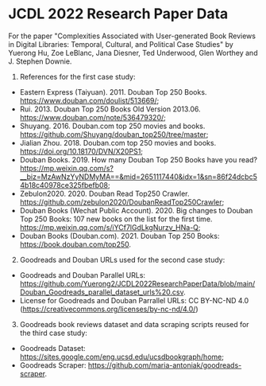 # JCDL 2022 Research Paper Data
For the paper "Complexities Associated with User-generated Book Reviews in Digital Libraries: Temporal, Cultural, and Political Case Studies" by Yuerong Hu, Zoe LeBlanc, Jana Diesner, Ted Underwood, Glen Worthey and J. Stephen Downie.


1. References for the first case study:
- Eastern Express (Taiyuan). 2011. Douban Top 250 Books. https://www.douban.com/doulist/513669/;
- Rui. 2013. Douban Top 250 Books Old Version 2013.06. https://www.douban.com/note/536479320/;
- Shuyang. 2016. Douban.com top 250 movies and books. https://github.com/Shuyang/douban_top250/tree/master;
- Jialian Zhou. 2018. Douban.com top 250 movies and books. https://doi.org/10.18170/DVN/X20PS1;
- Douban Books. 2019. How many Douban Top 250 Books have you read? https://mp.weixin.qq.com/s?__biz=MzAwNzYyNDMyMA==&mid=2651117440&idx=1&sn=86f24dcbc54b18c40978ce325fbefb08;
- Zebulon2020. 2020. Douban Read Top250 Crawler. https://github.com/zebulon2020/DoubanReadTop250Crawler;
- Douban Books (Wechat Public Account). 2020. Big changes to Douban Top 250 Books: 107 new books on the list for the first time. https://mp.weixin.qq.com/s/iYCf7lGdLkgNurzv_HNa-Q;
- Douban Books (Douban.com). 2021. Douban Top 250 Books: https://book.douban.com/top250.

2. Goodreads and Douban URLs used for the second case study:
- Goodreads and Douban Parallel URLs: https://github.com/Yuerong2/JCDL2022ResearchPaperData/blob/main/Douban_Goodreads_parallel_dataset_urls%20.csv.
- License for Goodreads and Douban Parrallel URLs: CC BY-NC-ND 4.0 (https://creativecommons.org/licenses/by-nc-nd/4.0/)

3. Goodreads book reviews dataset and data scraping scripts reused for the third case study:
- Goodreads Dataset: https://sites.google.com/eng.ucsd.edu/ucsdbookgraph/home;
- Goodreads Scraper: https://github.com/maria-antoniak/goodreads-scraper.


